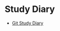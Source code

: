 # Study Diary

- [Git Study Diary](https://github.com/GoldenaArcher/GitStudyDiary/blob/master/GitStudyDiary.md)
